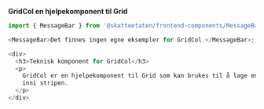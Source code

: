 **GridCol en hjelpekomponent til Grid**

```js noeditor
import { MessageBar } from '@skatteetaten/frontend-components/MessageBar';

<MessageBar>Det finnes ingen egne eksempler for GridCol.</MessageBar>;
```

```js noeditor beskrivelse
<div>
  <h3>Teknisk komponent for GridCol</h3>
  <p>
    GridCol er en hjelpekomponent til Grid som kan brukes til å lage en knapp
    inni stripen.
  </p>
</div>
```
